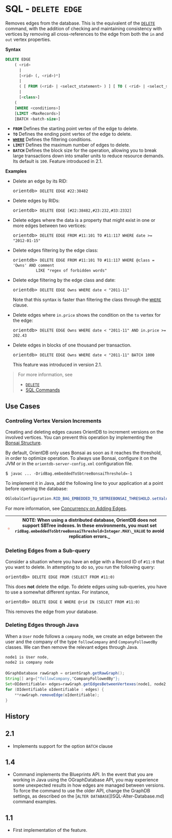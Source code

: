# SQL - `DELETE EDGE`

Removes edges from the database.  This is the equivalent of the [`DELETE`](SQL-Delete.md) command, with the addition of checking and maintaining consistency with vertices by removing all cross-references to the edge from both the `in` and `out` vertex properties.

**Syntax**

```sql
DELETE EDGE 
	( <rid>
	  |
	  [<rid> (, <rid>)*]
	  |
	  ( [ FROM (<rid> | <select_statement> ) ] [ TO ( <rid> | <select_statement> ) ] )
	  |
	  [<class>] 
	(
	[WHERE <conditions>]
	[LIMIT <MaxRecords>] 
	[BATCH <batch-size>]
```

- **`FROM`** Defines the starting point vertex of the edge to delete.
- **`TO`** Defines the ending point vertex of the edge to delete.
- **[`WHERE`](SQL-Where.md)** Defines the filtering conditions.
- **`LIMIT`** Defines the maximum number of edges to delete.
- **`BATCH`** Defines the block size for the operation, allowing you to break large transactions down into smaller units to reduce resource demands.  Its default is `100`.  Feature introduced in 2.1.



**Examples**

- Delete an edge by its RID:

  <pre>
  orientdb> <code class='lang-sql userinput'>DELETE EDGE #22:38482</code>
  </pre>

- Delete edges by RIDs:

  <pre>
  orientdb> <code class='lang-sql userinput'>DELETE EDGE [#22:38482,#23:232,#33:2332]</code>
  </pre>

- Delete edges where the data is a property that might exist in one or more edges between two vertices:

  <pre>
  orientdb> <code class='lang-sql userinput'>DELETE EDGE FROM #11:101 TO #11:117 WHERE date >= "2012-01-15"</code>
  </pre>

- Delete edges filtering by the edge class:

  <pre>
  orientdb> <code class="lang-sql userinput">DELETE EDGE FROM #11:101 TO #11:117 WHERE @class = 'Owns' AND comment 
            LIKE "regex of forbidden words"</code>
  </pre>

- Delete edge filtering by the edge class and date:

  <pre>
  orientdb> <code class="lang-sql userinput">DELETE EDGE Owns WHERE date < "2011-11"</code>
  </pre>

  Note that this syntax is faster than filtering the class through the [`WHERE`](SQL-Where.md) clause.

- Delete edges where `in.price` shows the condition on the `to` vertex for the edge:
 
  <pre>
  orientdb> <code class="lang-sql userinput">DELETE EDGE Owns WHERE date < "2011-11" AND in.price >= 202.43</code>
  </pre>

- Delete edges in blocks of one thousand per transaction.

  <pre>
  orientdb> <code class='lang-sql userinput'>DELETE EDGE Owns WHERE date < "2011-11" BATCH 1000</code>
  </pre>

  This feature was introduced in version 2.1.

>For more information, see
>
>- [`DELETE`](SQL-Delete.md)
>- [SQL Commands](SQL.md)


## Use Cases

### Controling Vertex Version Increments

Creating and deleting edges causes OrientDB to increment versions on the involved vertices.  You can prevent this operation by implementing the [Bonsai Structure](RidBag.md).

By default, OrientDB only uses Bonsai as soon as it reaches the threshold, in order to optimize operation.  To always use Bonsai, configure it on the JVM or in the `orientdb-server-config.xml` configuration file.

<pre>
$ <code class="lang-sh userinput">javac ... -DridBag.embeddedToSbtreeBonsaiThreshold=-1</code>
</pre>

To implement it in Java, add the following line to your application at a point before opening the database:

```java
OGlobalConfiguration.RID_BAG_EMBEDDED_TO_SBTREEBONSAI_THRESHOLD.setValue(-1);
```

For more information, see [Concurrency on Adding Edges](Concurrency.md#concurrency-on-adding-edges).


| ![NOTE](images/warning.png) | **NOTE**: When using a distributed database, OrientDB does not support SBTree indexes.  In these environments, you must set `ridBag.embeddedToSbtreeBonsaiThreshold=Integer.MAX\_VALUE` to avoid replication errors._ |
|----|----|

### Deleting Edges from a Sub-query

Consider a situation where you have an edge with a Record ID of `#11:0` that you want to delete.  In attempting to do so, you run the following query:

<pre>
orientdb> <code class='lang-sql userinput'>DELETE EDGE FROM (SELECT FROM #11:0)</code>
</pre>

This does **not** delete the edge.  To delete edges using sub-queries, you have to use a somewhat different syntax.  For instance,

<pre>
orientdb> <code class="lang-sql userinput">DELETE EDGE E WHERE @rid IN (SELECT FROM #11:0)</code>
</pre>

This removes the edge from your database.

### Deleting Edges through Java

When a `User` node follows a `company` node, we create an edge between the user and the company of the type `followCompany` and `CompanyFollowedBy` classes.  We can then remove the relevant edges through Java.

```java
node1 is User node,
node2 is company node

OGraphDatabase rawGraph = orientGraph.getRawGraph();
String[] arg={"followCompany,"CompanyFollowedBy"};
Set<OIdentifiable> edges=rawGraph.getEdgesBetweenVertexes(node1, node2,null,arg);
for (OIdentifiable oIdentifiable : edges) {
	**rawGraph.removeEdge(oIdentifiable);
}
```

## History


## 2.1

- Implements support for the option `BATCH` clause

## 1.4

- Command implements the Blueprints API.  In the event that you are working in Java using the OGraphDatabase API, you may experience some unexpected results in how edges are managed between versions.  To force the command to use the older API, change the GraphDB settings, as described on the [`ALTER DATABASE`])SQL-Alter-Database.md) command examples.

## 1.1 
- First implementation of the feature.

